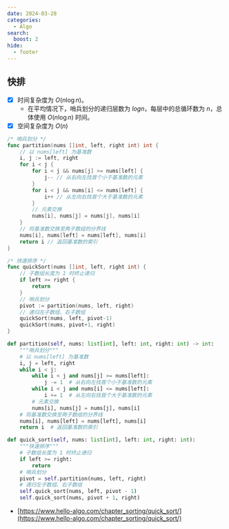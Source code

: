 ```yaml
---
date: 2024-03-28
categories:
  - Algo
search:
  boost: 2
hide:
  - footer
---
```


## 快排

- [X] 时间复杂度为 $O(n \log n)$。
    - 在平均情况下，哨兵划分的递归层数为 $log n$，每层中的总循环数为 $n$，总体使用 $O(n \log n)$ 时间。
- [X] 空间复杂度为 $O(n)$

```go title="Go"
/* 哨兵划分 */
func partition(nums []int, left, right int) int {
    // 以 nums[left] 为基准数
    i, j := left, right
    for i < j {
        for i < j && nums[j] >= nums[left] {
            j-- // 从右向左找首个小于基准数的元素
        }
        for i < j && nums[i] <= nums[left] {
            i++ // 从左向右找首个大于基准数的元素
        }
        // 元素交换
        nums[i], nums[j] = nums[j], nums[i]
    }
    // 将基准数交换至两子数组的分界线
    nums[i], nums[left] = nums[left], nums[i]
    return i // 返回基准数的索引
}

/* 快速排序 */
func quickSort(nums []int, left, right int) {
    // 子数组长度为 1 时终止递归
    if left >= right {
        return
    }
    // 哨兵划分
    pivot := partition(nums, left, right)
    // 递归左子数组、右子数组
    quickSort(nums, left, pivot-1)
    quickSort(nums, pivot+1, right)
}
```

```py title="Python"
def partition(self, nums: list[int], left: int, right: int) -> int:
    """哨兵划分"""
    # 以 nums[left] 为基准数
    i, j = left, right
    while i < j:
        while i < j and nums[j] >= nums[left]:
            j -= 1  # 从右向左找首个小于基准数的元素
        while i < j and nums[i] <= nums[left]:
            i += 1  # 从左向右找首个大于基准数的元素
        # 元素交换
        nums[i], nums[j] = nums[j], nums[i]
    # 将基准数交换至两子数组的分界线
    nums[i], nums[left] = nums[left], nums[i]
    return i  # 返回基准数的索引

def quick_sort(self, nums: list[int], left: int, right: int):
    """快速排序"""
    # 子数组长度为 1 时终止递归
    if left >= right:
        return
    # 哨兵划分
    pivot = self.partition(nums, left, right)
    # 递归左子数组、右子数组
    self.quick_sort(nums, left, pivot - 1)
    self.quick_sort(nums, pivot + 1, right)

```

- [https://www.hello-algo.com/chapter_sorting/quick_sort/](https://www.hello-algo.com/chapter_sorting/quick_sort/)

